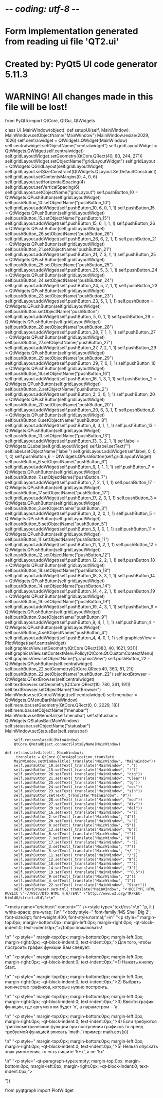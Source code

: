 # -*- coding: utf-8 -*-

# Form implementation generated from reading ui file 'QT2.ui'
#
# Created by: PyQt5 UI code generator 5.11.3
#
# WARNING! All changes made in this file will be lost!

from PyQt5 import QtCore, QtGui, QtWidgets

class Ui_MainWindow(object):
    def setupUi(self, MainWindow):
        MainWindow.setObjectName("MainWindow")
        MainWindow.resize(2029, 1026)
        self.centralwidget = QtWidgets.QWidget(MainWindow)
        self.centralwidget.setObjectName("centralwidget")
        self.gridLayoutWidget = QtWidgets.QWidget(self.centralwidget)
        self.gridLayoutWidget.setGeometry(QtCore.QRect(40, 80, 244, 271))
        self.gridLayoutWidget.setObjectName("gridLayoutWidget")
        self.gridLayout = QtWidgets.QGridLayout(self.gridLayoutWidget)
        self.gridLayout.setSizeConstraint(QtWidgets.QLayout.SetDefaultConstraint)
        self.gridLayout.setContentsMargins(0, 4, 0, 6)
        self.gridLayout.setHorizontalSpacing(4)
        self.gridLayout.setVerticalSpacing(6)
        self.gridLayout.setObjectName("gridLayout")
        self.pushButton_10 = QtWidgets.QPushButton(self.gridLayoutWidget)
        self.pushButton_10.setObjectName("pushButton_10")
        self.gridLayout.addWidget(self.pushButton_10, 6, 0, 1, 1)
        self.pushButton_15 = QtWidgets.QPushButton(self.gridLayoutWidget)
        self.pushButton_15.setObjectName("pushButton_15")
        self.gridLayout.addWidget(self.pushButton_15, 6, 1, 1, 1)
        self.pushButton_26 = QtWidgets.QPushButton(self.gridLayoutWidget)
        self.pushButton_26.setObjectName("pushButton_26")
        self.gridLayout.addWidget(self.pushButton_26, 6, 2, 1, 1)
        self.pushButton_21 = QtWidgets.QPushButton(self.gridLayoutWidget)
        self.pushButton_21.setObjectName("pushButton_21")
        self.gridLayout.addWidget(self.pushButton_21, 7, 3, 1, 1)
        self.pushButton_25 = QtWidgets.QPushButton(self.gridLayoutWidget)
        self.pushButton_25.setObjectName("pushButton_25")
        self.gridLayout.addWidget(self.pushButton_25, 5, 3, 1, 1)
        self.pushButton_24 = QtWidgets.QPushButton(self.gridLayoutWidget)
        self.pushButton_24.setObjectName("pushButton_24")
        self.gridLayout.addWidget(self.pushButton_24, 5, 2, 1, 1)
        self.pushButton_23 = QtWidgets.QPushButton(self.gridLayoutWidget)
        self.pushButton_23.setObjectName("pushButton_23")
        self.gridLayout.addWidget(self.pushButton_23, 5, 1, 1, 1)
        self.pushButton = QtWidgets.QPushButton(self.gridLayoutWidget)
        self.pushButton.setObjectName("pushButton")
        self.gridLayout.addWidget(self.pushButton, 5, 0, 1, 1)
        self.pushButton_28 = QtWidgets.QPushButton(self.gridLayoutWidget)
        self.pushButton_28.setObjectName("pushButton_28")
        self.gridLayout.addWidget(self.pushButton_28, 7, 1, 1, 1)
        self.pushButton_27 = QtWidgets.QPushButton(self.gridLayoutWidget)
        self.pushButton_27.setObjectName("pushButton_27")
        self.gridLayout.addWidget(self.pushButton_27, 7, 2, 1, 1)
        self.pushButton_29 = QtWidgets.QPushButton(self.gridLayoutWidget)
        self.pushButton_29.setObjectName("pushButton_29")
        self.gridLayout.addWidget(self.pushButton_29, 7, 0, 1, 1)
        self.pushButton_16 = QtWidgets.QPushButton(self.gridLayoutWidget)
        self.pushButton_16.setObjectName("pushButton_16")
        self.gridLayout.addWidget(self.pushButton_16, 1, 3, 1, 1)
        self.pushButton_2 = QtWidgets.QPushButton(self.gridLayoutWidget)
        self.pushButton_2.setObjectName("pushButton_2")
        self.gridLayout.addWidget(self.pushButton_2, 3, 0, 1, 1)
        self.pushButton_20 = QtWidgets.QPushButton(self.gridLayoutWidget)
        self.pushButton_20.setObjectName("pushButton_20")
        self.gridLayout.addWidget(self.pushButton_20, 6, 3, 1, 1)
        self.pushButton_8 = QtWidgets.QPushButton(self.gridLayoutWidget)
        self.pushButton_8.setObjectName("pushButton_8")
        self.gridLayout.addWidget(self.pushButton_8, 3, 1, 1, 1)
        self.pushButton_13 = QtWidgets.QPushButton(self.gridLayoutWidget)
        self.pushButton_13.setObjectName("pushButton_13")
        self.gridLayout.addWidget(self.pushButton_13, 3, 2, 1, 1)
        self.label = QtWidgets.QLabel(self.gridLayoutWidget)
        self.label.setText("")
        self.label.setObjectName("label")
        self.gridLayout.addWidget(self.label, 0, 0, 1, 4)
        self.pushButton_6 = QtWidgets.QPushButton(self.gridLayoutWidget)
        self.pushButton_6.setObjectName("pushButton_6")
        self.gridLayout.addWidget(self.pushButton_6, 1, 1, 1, 1)
        self.pushButton_7 = QtWidgets.QPushButton(self.gridLayoutWidget)
        self.pushButton_7.setObjectName("pushButton_7")
        self.gridLayout.addWidget(self.pushButton_7, 2, 1, 1, 1)
        self.pushButton_17 = QtWidgets.QPushButton(self.gridLayoutWidget)
        self.pushButton_17.setObjectName("pushButton_17")
        self.gridLayout.addWidget(self.pushButton_17, 2, 3, 1, 1)
        self.pushButton_3 = QtWidgets.QPushButton(self.gridLayoutWidget)
        self.pushButton_3.setObjectName("pushButton_3")
        self.gridLayout.addWidget(self.pushButton_3, 2, 0, 1, 1)
        self.pushButton_5 = QtWidgets.QPushButton(self.gridLayoutWidget)
        self.pushButton_5.setObjectName("pushButton_5")
        self.gridLayout.addWidget(self.pushButton_5, 1, 0, 1, 1)
        self.pushButton_11 = QtWidgets.QPushButton(self.gridLayoutWidget)
        self.pushButton_11.setObjectName("pushButton_11")
        self.gridLayout.addWidget(self.pushButton_11, 1, 2, 1, 1)
        self.pushButton_12 = QtWidgets.QPushButton(self.gridLayoutWidget)
        self.pushButton_12.setObjectName("pushButton_12")
        self.gridLayout.addWidget(self.pushButton_12, 2, 2, 1, 1)
        self.pushButton_18 = QtWidgets.QPushButton(self.gridLayoutWidget)
        self.pushButton_18.setObjectName("pushButton_18")
        self.gridLayout.addWidget(self.pushButton_18, 3, 3, 1, 1)
        self.pushButton_14 = QtWidgets.QPushButton(self.gridLayoutWidget)
        self.pushButton_14.setObjectName("pushButton_14")
        self.gridLayout.addWidget(self.pushButton_14, 4, 2, 1, 1)
        self.pushButton_19 = QtWidgets.QPushButton(self.gridLayoutWidget)
        self.pushButton_19.setObjectName("pushButton_19")
        self.gridLayout.addWidget(self.pushButton_19, 4, 3, 1, 1)
        self.pushButton_9 = QtWidgets.QPushButton(self.gridLayoutWidget)
        self.pushButton_9.setObjectName("pushButton_9")
        self.gridLayout.addWidget(self.pushButton_9, 4, 1, 1, 1)
        self.pushButton_4 = QtWidgets.QPushButton(self.gridLayoutWidget)
        self.pushButton_4.setObjectName("pushButton_4")
        self.gridLayout.addWidget(self.pushButton_4, 4, 0, 1, 1)
        self.graphicsView = PlotWidget(self.centralwidget)
        self.graphicsView.setGeometry(QtCore.QRect(380, 40, 1621, 931))
        self.graphicsView.setContextMenuPolicy(QtCore.Qt.CustomContextMenu)
        self.graphicsView.setObjectName("graphicsView")
        self.pushButton_22 = QtWidgets.QPushButton(self.centralwidget)
        self.pushButton_22.setGeometry(QtCore.QRect(40, 360, 81, 21))
        self.pushButton_22.setObjectName("pushButton_22")
        self.textBrowser = QtWidgets.QTextBrowser(self.centralwidget)
        self.textBrowser.setGeometry(QtCore.QRect(10, 780, 361, 191))
        self.textBrowser.setObjectName("textBrowser")
        MainWindow.setCentralWidget(self.centralwidget)
        self.menubar = QtWidgets.QMenuBar(MainWindow)
        self.menubar.setGeometry(QtCore.QRect(0, 0, 2029, 18))
        self.menubar.setObjectName("menubar")
        MainWindow.setMenuBar(self.menubar)
        self.statusbar = QtWidgets.QStatusBar(MainWindow)
        self.statusbar.setObjectName("statusbar")
        MainWindow.setStatusBar(self.statusbar)

        self.retranslateUi(MainWindow)
        QtCore.QMetaObject.connectSlotsByName(MainWindow)

    def retranslateUi(self, MainWindow):
        _translate = QtCore.QCoreApplication.translate
        MainWindow.setWindowTitle(_translate("MainWindow", "MainWindow"))
        self.pushButton_10.setText(_translate("MainWindow", "."))
        self.pushButton_15.setText(_translate("MainWindow", "!"))
        self.pushButton_26.setText(_translate("MainWindow", "ctg"))
        self.pushButton_21.setText(_translate("MainWindow", "Clear"))
        self.pushButton_25.setText(_translate("MainWindow", "tg"))
        self.pushButton_24.setText(_translate("MainWindow", "cos"))
        self.pushButton_23.setText(_translate("MainWindow", "sin"))
        self.pushButton.setText(_translate("MainWindow", "0"))
        self.pushButton_28.setText(_translate("MainWindow", "mod"))
        self.pushButton_27.setText(_translate("MainWindow", "div"))
        self.pushButton_29.setText(_translate("MainWindow", "del"))
        self.pushButton_16.setText(_translate("MainWindow", "+"))
        self.pushButton_2.setText(_translate("MainWindow", "4"))
        self.pushButton_20.setText(_translate("MainWindow", "="))
        self.pushButton_8.setText(_translate("MainWindow", "5"))
        self.pushButton_13.setText(_translate("MainWindow", "6"))
        self.pushButton_6.setText(_translate("MainWindow", "*"))
        self.pushButton_7.setText(_translate("MainWindow", "8"))
        self.pushButton_17.setText(_translate("MainWindow", "-"))
        self.pushButton_3.setText(_translate("MainWindow", "7"))
        self.pushButton_5.setText(_translate("MainWindow", "+/-"))
        self.pushButton_11.setText(_translate("MainWindow", "/"))
        self.pushButton_12.setText(_translate("MainWindow", "9"))
        self.pushButton_18.setText(_translate("MainWindow", "^"))
        self.pushButton_14.setText(_translate("MainWindow", "3"))
        self.pushButton_19.setText(_translate("MainWindow", "^0.5"))
        self.pushButton_9.setText(_translate("MainWindow", "2"))
        self.pushButton_4.setText(_translate("MainWindow", "1"))
        self.pushButton_22.setText(_translate("MainWindow", "Start"))
        self.textBrowser.setHtml(_translate("MainWindow", "<!DOCTYPE HTML PUBLIC \"-//W3C//DTD HTML 4.0//EN\" \"http://www.w3.org/TR/REC-html40/strict.dtd\">\n"
"<html><head><meta name=\"qrichtext\" content=\"1\" /><style type=\"text/css\">\n"
"p, li { white-space: pre-wrap; }\n"
"</style></head><body style=\" font-family:\'MS Shell Dlg 2\'; font-size:8pt; font-weight:400; font-style:normal;\">\n"
"<p style=\" margin-top:0px; margin-bottom:0px; margin-left:0px; margin-right:0px; -qt-block-indent:0; text-indent:0px;\">Добро пожаловать!</p>\n"
"<p style=\" margin-top:0px; margin-bottom:0px; margin-left:0px; margin-right:0px; -qt-block-indent:0; text-indent:0px;\">Для того, чтобы построить график функции Вам следует:</p>\n"
"<p style=\" margin-top:0px; margin-bottom:0px; margin-left:0px; margin-right:0px; -qt-block-indent:0; text-indent:0px;\">1) Нажать кнопку Start.</p>\n"
"<p style=\" margin-top:0px; margin-bottom:0px; margin-left:0px; margin-right:0px; -qt-block-indent:0; text-indent:0px;\">2) Выбрвть количество графиков, которые нужно построить.</p>\n"
"<p style=\" margin-top:0px; margin-bottom:0px; margin-left:0px; margin-right:0px; -qt-block-indent:0; text-indent:0px;\">3) Ввести график функции, где аргументом будет \'x\', а параметром - \'a\'.</p>\n"
"<p style=\" margin-top:0px; margin-bottom:0px; margin-left:0px; margin-right:0px; -qt-block-indent:0; text-indent:0px;\">4) Если требуются тригонометрические функции при построении графиков то преед требуемой функцией вписать \'math.\' (пример: math.cos(x))</p>\n"
"<p style=\" margin-top:0px; margin-bottom:0px; margin-left:0px; margin-right:0px; -qt-block-indent:0; text-indent:0px;\">5) Нельзя опускать знак умножения, то есть пишите \'5*x\', а не \'5x\' </p>\n"
"<p style=\"-qt-paragraph-type:empty; margin-top:0px; margin-bottom:0px; margin-left:0px; margin-right:0px; -qt-block-indent:0; text-indent:0px;\"><br /></p></body></html>"))

from pyqtgraph import PlotWidget

